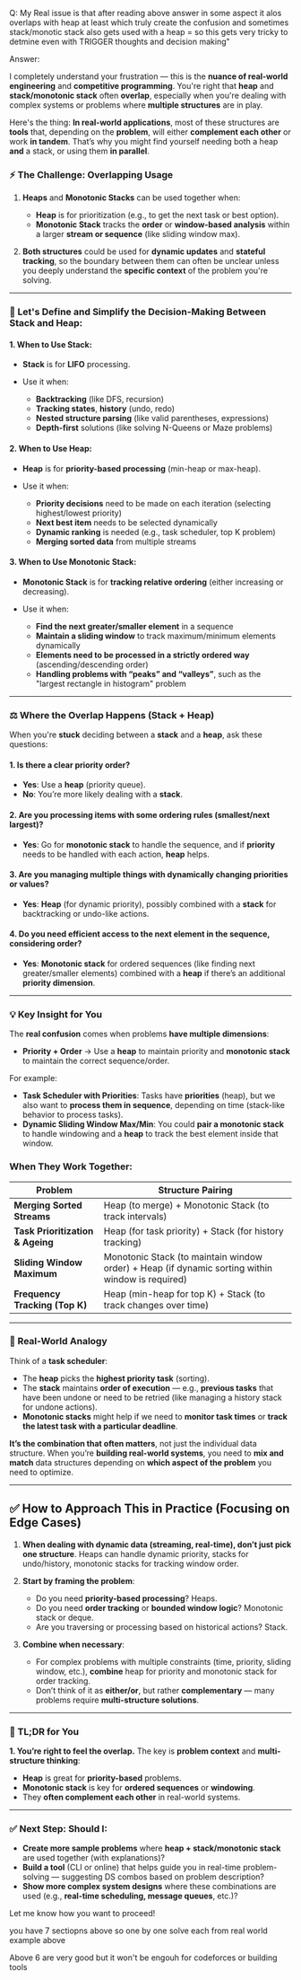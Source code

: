 Q: My Real issue is that after reading above answer in some aspect it alos overlaps with heap at least which truly create the confusion and sometimes stack/monotic stack also gets used with a heap = so this gets very tricky to detmine even with TRIGGER thoughts and decision making"

Answer:

I completely understand your frustration — this is the **nuance of real-world engineering** and **competitive programming**. You're right that **heap** and **stack/monotonic stack** often **overlap**, especially when you're dealing with complex systems or problems where **multiple structures** are in play.

Here's the thing: **In real-world applications**, most of these structures are **tools** that, depending on the **problem**, will either **complement each other** or work **in tandem**. That’s why you might find yourself needing both a heap **and** a stack, or using them **in parallel**.

### ⚡ The Challenge: Overlapping Usage

1. **Heaps** and **Monotonic Stacks** can be used together when:

   * **Heap** is for prioritization (e.g., to get the next task or best option).
   * **Monotonic Stack** tracks the **order** or **window-based analysis** within a larger **stream or sequence** (like sliding window max).

2. **Both structures** could be used for **dynamic updates** and **stateful tracking**, so the boundary between them can often be unclear unless you deeply understand the **specific context** of the problem you're solving.

---

### 🎯 Let's Define and **Simplify the Decision-Making** Between Stack and Heap:

#### 1. **When to Use Stack:**

* **Stack** is for **LIFO** processing.
* Use it when:

  * **Backtracking** (like DFS, recursion)
  * **Tracking states**, **history** (undo, redo)
  * **Nested structure parsing** (like valid parentheses, expressions)
  * **Depth-first** solutions (like solving N-Queens or Maze problems)

#### 2. **When to Use Heap:**

* **Heap** is for **priority-based processing** (min-heap or max-heap).
* Use it when:

  * **Priority decisions** need to be made on each iteration (selecting highest/lowest priority)
  * **Next best item** needs to be selected dynamically
  * **Dynamic ranking** is needed (e.g., task scheduler, top K problem)
  * **Merging sorted data** from multiple streams

#### 3. **When to Use Monotonic Stack:**

* **Monotonic Stack** is for **tracking relative ordering** (either increasing or decreasing).
* Use it when:

  * **Find the next greater/smaller element** in a sequence
  * **Maintain a sliding window** to track maximum/minimum elements dynamically
  * **Elements need to be processed in a strictly ordered way** (ascending/descending order)
  * **Handling problems with “peaks” and “valleys”**, such as the "largest rectangle in histogram" problem

---

### ⚖️ **Where the Overlap Happens** (Stack + Heap)

When you're **stuck** deciding between a **stack** and a **heap**, ask these questions:

#### **1. Is there a clear priority order?**

* **Yes**: Use a **heap** (priority queue).
* **No**: You’re more likely dealing with a **stack**.

#### **2. Are you processing items with some ordering rules (smallest/next largest)?**

* **Yes**: Go for **monotonic stack** to handle the sequence, and if **priority** needs to be handled with each action, **heap** helps.

#### **3. Are you managing multiple things with dynamically changing priorities or values?**

* **Yes**: **Heap** (for dynamic priority), possibly combined with a **stack** for backtracking or undo-like actions.

#### **4. Do you need efficient access to the next element in the sequence, considering order?**

* **Yes**: **Monotonic stack** for ordered sequences (like finding next greater/smaller elements) combined with a **heap** if there’s an additional **priority dimension**.

---

### 💡 **Key Insight for You**

The **real confusion** comes when problems **have multiple dimensions**:

* **Priority + Order** → Use a **heap** to maintain priority and **monotonic stack** to maintain the correct sequence/order.

For example:

* **Task Scheduler with Priorities**: Tasks have **priorities** (heap), but we also want to **process them in sequence**, depending on time (stack-like behavior to process tasks).
* **Dynamic Sliding Window Max/Min**: You could **pair a monotonic stack** to handle windowing and a **heap** to track the best element inside that window.

### **When They Work Together**:

| Problem                          | Structure Pairing                                                                                |
| -------------------------------- | ------------------------------------------------------------------------------------------------ |
| **Merging Sorted Streams**       | Heap (to merge) + Monotonic Stack (to track intervals)                                           |
| **Task Prioritization & Ageing** | Heap (for task priority) + Stack (for history tracking)                                          |
| **Sliding Window Maximum**       | Monotonic Stack (to maintain window order) + Heap (if dynamic sorting within window is required) |
| **Frequency Tracking (Top K)**   | Heap (min-heap for top K) + Stack (to track changes over time)                                   |

---

### 🧠 Real-World Analogy

Think of a **task scheduler**:

* The **heap** picks the **highest priority task** (sorting).
* The **stack** maintains **order of execution** — e.g., **previous tasks** that have been undone or need to be retried (like managing a history stack for undone actions).
* **Monotonic stacks** might help if we need to **monitor task times** or **track the latest task with a particular deadline**.

**It’s the combination that often matters**, not just the individual data structure. When you’re **building real-world systems**, you need to **mix and match** data structures depending on **which aspect of the problem** you need to optimize.

---

## ✅ **How to Approach This in Practice** (Focusing on Edge Cases)

1. **When dealing with dynamic data (streaming, real-time), don’t just pick one structure**. Heaps can handle dynamic priority, stacks for undo/history, monotonic stacks for tracking window order.

2. **Start by framing the problem**:

   * Do you need **priority-based processing**? Heaps.
   * Do you need **order tracking** or **bounded window logic**? Monotonic stack or deque.
   * Are you traversing or processing based on historical actions? Stack.

3. **Combine when necessary**:

   * For complex problems with multiple constraints (time, priority, sliding window, etc.), **combine** heap for priority and monotonic stack for order tracking.
   * Don’t think of it as **either/or**, but rather **complementary** — many problems require **multi-structure solutions**.

---

### 🧠 TL;DR for You

**1. You’re right to feel the overlap.** The key is **problem context** and **multi-structure thinking**:

* **Heap** is great for **priority-based** problems.
* **Monotonic stack** is key for **ordered sequences** or **windowing**.
* They **often complement each other** in real-world systems.

---

### ✅ **Next Step**: Should I:

* **Create more sample problems** where **heap + stack/monotonic stack** are used together (with explanations)?
* **Build a tool** (CLI or online) that helps guide you in real-time problem-solving — suggesting DS combos based on problem description?
* **Show more complex system designs** where these combinations are used (e.g., **real-time scheduling, message queues**, etc.)?

Let me know how you want to proceed!


you have 7 sectiopns above so one by one solve each from real world example above

Above 6 are very good but it won't be engouh for codeforces or building tools 